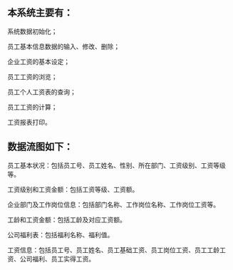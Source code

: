 ## 本系统主要有：
系统数据初始化；

员工基本信息数据的输入、修改、删除；

企业工资的基本设定；

员工工资的浏览；

员工个人工资表的查询；

员工工资的计算；

工资报表打印。

## 数据流图如下：
员工基本状况：包括员工号、员工姓名、性别、所在部门、工资级别、工资等级等。

工资级别和工资金额：包括工资等级、工资额。

企业部门及工作岗位信息：包括部门名称、工作岗位名称、工作岗位工资等。

工龄和工资金额：包括工龄及对应工资额。

公司福利表：包括福利名称、福利值。

工资信息：包括员工号、员工姓名、员工基础工资、员工岗位工资、员工工龄工资、公司福利、员工实得工资。

```